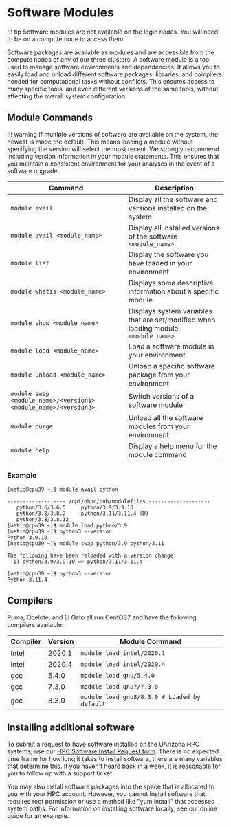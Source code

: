 # Software Modules

!!! tip
    Software modules are not available on the login nodes. You will need to be on a compute node to access them.

Software packages are available as modules and are accessible from the compute nodes of any of our three clusters. A software module is a tool used to manage software environments and dependencies. It allows you to easily load and unload different software packages, libraries, and compilers needed for computational tasks without conflicts. This ensures access to many specific tools, and even different versions of the same tools, without affecting the overall system configuration.

## Module Commands

!!! warning
    If multiple versions of software are available on the system, the newest is made the default. This means loading a module without specifying the version will select the most recent. We strongly recommend including version information in your module statements. This ensures that you maintain a consistent environment for your analyses in the event of a software upgrade.

|Command | Description|
|-|-|
|```module avail```| Display all the software and versions installed on the system|
|```module avail <module_name>```|Display all installed versions of the software ```<module_name>```|
|```module list```|Display the software you have loaded in your environment|
|```module whatis <module_name>```|Displays some descriptive information about a specific module|
|```module show <module_name>```|Displays system variables that are set/modified when loading module ```<module_name>```|
|```module load <module_name>```|Load a software module in your environment|
|```module unload <module_name>```|Unload a specific software package from your environment|
|```module swap <module_name>/<version1> <module_name>/<version2>```| Switch versions of a software module|
|```module purge```| Unload all the software modules from your environment|
|```module help```| Display a help menu for the module command|

### Example
```
[netid@cpu39 ~]$ module avail python

------------------- /opt/ohpc/pub/modulefiles --------------------
   python/3.6/3.6.5     python/3.9/3.9.10
   python/3.8/3.8.2     python/3.11/3.11.4 (D)
   python/3.8/3.8.12
[netid@cpu39 ~]$ module load python/3.9
[netid@cpu39 ~]$ python3 --version
Python 3.9.10
[netid@cpu39 ~]$ module swap python/3.9 python/3.11

The following have been reloaded with a version change:
  1) python/3.9/3.9.10 => python/3.11/3.11.4

[netid@cpu39 ~]$ python3 --version
Python 3.11.4
```


## Compilers

Puma, Ocelote, and El Gato all run CentOS7 and have the following compilers available:

|Compiler|Version|Module Command|
|-|-|-|
|Intel|2020.1|```module load intel/2020.1```|
|Intel|2020.4|```module load intel/2020.4```|
|gcc|5.4.0|```module load gnu/5.4.0```|
|gcc|7.3.0|```module load gnu7/7.3.0```|
|gcc|8.3.0|```module load gnu8/8.3.0 # Loaded by default```|

## Installing additional software

To submit a request to have software installed on the UArizona HPC systems, use our [HPC Software Install Request form](https://uarizona.service-now.com/sp?id=sc_cat_item&sys_id=102d93a71ba720107947edf1604bcb55&sysparm_category=84d3d1acdbc8f4109627d90d6896191f). There is no expected time frame for how long it takes to install software, there are many variables that determine this. If you haven't heard back in a week, it is reasonable for you to follow up with a support ticket

You may also install software packages into the space that is allocated to you with your HPC account.  However, you cannot install software that requires root permission or use a method like "yum install" that accesses system paths. For information on installing software locally, see our online guide for an example.


